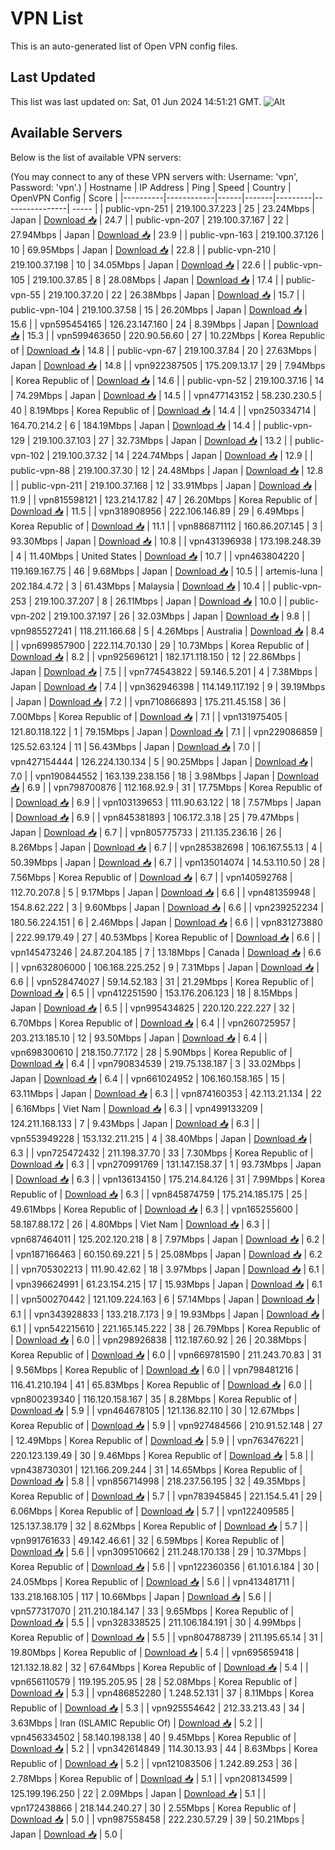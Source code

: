 # VPN List

This is an auto-generated list of Open VPN config files.

## Last Updated

This list was last updated on: Sat, 01 Jun 2024 14:51:21 GMT.
![Alt](https://repobeats.axiom.co/api/embed/186b98318ef1479477931607c1ad7d823f12451f.svg "Repobeats analytics image")

## Available Servers

Below is the list of available VPN servers:

(You may connect to any of these VPN servers with: Username: 'vpn', Password: 'vpn'.)
| Hostname | IP Address | Ping | Speed | Country | OpenVPN Config | Score |
|----------|------------|------|-------|---------|----------------| ----- |
| public-vpn-251 | 219.100.37.223 | 25 | 23.24Mbps | Japan | [Download 📥](./configs/server_0_JP.ovpn) | 24.7 |
| public-vpn-207 | 219.100.37.167 | 22 | 27.94Mbps | Japan | [Download 📥](./configs/server_1_JP.ovpn) | 23.9 |
| public-vpn-163 | 219.100.37.126 | 10 | 69.95Mbps | Japan | [Download 📥](./configs/server_2_JP.ovpn) | 22.8 |
| public-vpn-210 | 219.100.37.198 | 10 | 34.05Mbps | Japan | [Download 📥](./configs/server_3_JP.ovpn) | 22.6 |
| public-vpn-105 | 219.100.37.85 | 8 | 28.08Mbps | Japan | [Download 📥](./configs/server_4_JP.ovpn) | 17.4 |
| public-vpn-55 | 219.100.37.20 | 22 | 26.38Mbps | Japan | [Download 📥](./configs/server_5_JP.ovpn) | 15.7 |
| public-vpn-104 | 219.100.37.58 | 15 | 26.20Mbps | Japan | [Download 📥](./configs/server_6_JP.ovpn) | 15.6 |
| vpn595454165 | 126.23.147.160 | 24 | 8.39Mbps | Japan | [Download 📥](./configs/server_7_JP.ovpn) | 15.3 |
| vpn599463650 | 220.90.56.60 | 27 | 10.22Mbps | Korea Republic of | [Download 📥](./configs/server_8_KR.ovpn) | 14.8 |
| public-vpn-67 | 219.100.37.84 | 20 | 27.63Mbps | Japan | [Download 📥](./configs/server_9_JP.ovpn) | 14.8 |
| vpn922387505 | 175.209.13.17 | 29 | 7.94Mbps | Korea Republic of | [Download 📥](./configs/server_10_KR.ovpn) | 14.6 |
| public-vpn-52 | 219.100.37.16 | 14 | 74.29Mbps | Japan | [Download 📥](./configs/server_11_JP.ovpn) | 14.5 |
| vpn477143152 | 58.230.230.5 | 40 | 8.19Mbps | Korea Republic of | [Download 📥](./configs/server_12_KR.ovpn) | 14.4 |
| vpn250334714 | 164.70.214.2 | 6 | 184.19Mbps | Japan | [Download 📥](./configs/server_13_JP.ovpn) | 14.4 |
| public-vpn-129 | 219.100.37.103 | 27 | 32.73Mbps | Japan | [Download 📥](./configs/server_14_JP.ovpn) | 13.2 |
| public-vpn-102 | 219.100.37.32 | 14 | 224.74Mbps | Japan | [Download 📥](./configs/server_15_JP.ovpn) | 12.9 |
| public-vpn-88 | 219.100.37.30 | 12 | 24.48Mbps | Japan | [Download 📥](./configs/server_16_JP.ovpn) | 12.8 |
| public-vpn-211 | 219.100.37.168 | 12 | 33.91Mbps | Japan | [Download 📥](./configs/server_17_JP.ovpn) | 11.9 |
| vpn815598121 | 123.214.17.82 | 47 | 26.20Mbps | Korea Republic of | [Download 📥](./configs/server_18_KR.ovpn) | 11.5 |
| vpn318908956 | 222.106.146.89 | 29 | 6.49Mbps | Korea Republic of | [Download 📥](./configs/server_19_KR.ovpn) | 11.1 |
| vpn886871112 | 160.86.207.145 | 3 | 93.30Mbps | Japan | [Download 📥](./configs/server_20_JP.ovpn) | 10.8 |
| vpn431396938 | 173.198.248.39 | 4 | 11.40Mbps | United States | [Download 📥](./configs/server_21_US.ovpn) | 10.7 |
| vpn463804220 | 119.169.167.75 | 46 | 9.68Mbps | Japan | [Download 📥](./configs/server_22_JP.ovpn) | 10.5 |
| artemis-luna | 202.184.4.72 | 3 | 61.43Mbps | Malaysia | [Download 📥](./configs/server_23_MY.ovpn) | 10.4 |
| public-vpn-253 | 219.100.37.207 | 8 | 26.11Mbps | Japan | [Download 📥](./configs/server_24_JP.ovpn) | 10.0 |
| public-vpn-202 | 219.100.37.197 | 26 | 32.03Mbps | Japan | [Download 📥](./configs/server_25_JP.ovpn) | 9.8 |
| vpn985527241 | 118.211.166.68 | 5 | 4.26Mbps | Australia | [Download 📥](./configs/server_26_AU.ovpn) | 8.4 |
| vpn699857900 | 222.114.70.130 | 29 | 10.73Mbps | Korea Republic of | [Download 📥](./configs/server_27_KR.ovpn) | 8.2 |
| vpn925696121 | 182.171.118.150 | 12 | 22.86Mbps | Japan | [Download 📥](./configs/server_28_JP.ovpn) | 7.5 |
| vpn774543822 | 59.146.5.201 | 4 | 7.38Mbps | Japan | [Download 📥](./configs/server_29_JP.ovpn) | 7.4 |
| vpn362946398 | 114.149.117.192 | 9 | 39.19Mbps | Japan | [Download 📥](./configs/server_30_JP.ovpn) | 7.2 |
| vpn710866893 | 175.211.45.158 | 36 | 7.00Mbps | Korea Republic of | [Download 📥](./configs/server_31_KR.ovpn) | 7.1 |
| vpn131975405 | 121.80.118.122 | 1 | 79.15Mbps | Japan | [Download 📥](./configs/server_32_JP.ovpn) | 7.1 |
| vpn229086859 | 125.52.63.124 | 11 | 56.43Mbps | Japan | [Download 📥](./configs/server_33_JP.ovpn) | 7.0 |
| vpn427154444 | 126.224.130.134 | 5 | 90.25Mbps | Japan | [Download 📥](./configs/server_34_JP.ovpn) | 7.0 |
| vpn190844552 | 163.139.238.156 | 18 | 3.98Mbps | Japan | [Download 📥](./configs/server_35_JP.ovpn) | 6.9 |
| vpn798700876 | 112.168.92.9 | 31 | 17.75Mbps | Korea Republic of | [Download 📥](./configs/server_36_KR.ovpn) | 6.9 |
| vpn103139653 | 111.90.63.122 | 18 | 7.57Mbps | Japan | [Download 📥](./configs/server_37_JP.ovpn) | 6.9 |
| vpn845381893 | 106.172.3.18 | 25 | 79.47Mbps | Japan | [Download 📥](./configs/server_38_JP.ovpn) | 6.7 |
| vpn805775733 | 211.135.236.16 | 26 | 8.26Mbps | Japan | [Download 📥](./configs/server_39_JP.ovpn) | 6.7 |
| vpn285382698 | 106.167.55.13 | 4 | 50.39Mbps | Japan | [Download 📥](./configs/server_40_JP.ovpn) | 6.7 |
| vpn135014074 | 14.53.110.50 | 28 | 7.56Mbps | Korea Republic of | [Download 📥](./configs/server_41_KR.ovpn) | 6.7 |
| vpn140592768 | 112.70.207.8 | 5 | 9.17Mbps | Japan | [Download 📥](./configs/server_42_JP.ovpn) | 6.6 |
| vpn481359948 | 154.8.62.222 | 3 | 9.60Mbps | Japan | [Download 📥](./configs/server_43_JP.ovpn) | 6.6 |
| vpn239252234 | 180.56.224.151 | 6 | 2.46Mbps | Japan | [Download 📥](./configs/server_44_JP.ovpn) | 6.6 |
| vpn831273880 | 222.99.179.49 | 27 | 40.53Mbps | Korea Republic of | [Download 📥](./configs/server_45_KR.ovpn) | 6.6 |
| vpn145473246 | 24.87.204.185 | 7 | 13.18Mbps | Canada | [Download 📥](./configs/server_46_CA.ovpn) | 6.6 |
| vpn632806000 | 106.168.225.252 | 9 | 7.31Mbps | Japan | [Download 📥](./configs/server_47_JP.ovpn) | 6.6 |
| vpn528474027 | 59.14.52.183 | 31 | 21.29Mbps | Korea Republic of | [Download 📥](./configs/server_48_KR.ovpn) | 6.5 |
| vpn412251590 | 153.176.206.123 | 18 | 8.15Mbps | Japan | [Download 📥](./configs/server_49_JP.ovpn) | 6.5 |
| vpn995434825 | 220.120.222.227 | 32 | 6.70Mbps | Korea Republic of | [Download 📥](./configs/server_50_KR.ovpn) | 6.4 |
| vpn260725957 | 203.213.185.10 | 12 | 93.50Mbps | Japan | [Download 📥](./configs/server_51_JP.ovpn) | 6.4 |
| vpn698300610 | 218.150.77.172 | 28 | 5.90Mbps | Korea Republic of | [Download 📥](./configs/server_52_KR.ovpn) | 6.4 |
| vpn790834539 | 219.75.138.187 | 3 | 33.02Mbps | Japan | [Download 📥](./configs/server_53_JP.ovpn) | 6.4 |
| vpn661024952 | 106.160.158.165 | 15 | 63.11Mbps | Japan | [Download 📥](./configs/server_54_JP.ovpn) | 6.3 |
| vpn874160353 | 42.113.21.134 | 22 | 6.16Mbps | Viet Nam | [Download 📥](./configs/server_55_VN.ovpn) | 6.3 |
| vpn499133209 | 124.211.168.133 | 7 | 9.43Mbps | Japan | [Download 📥](./configs/server_56_JP.ovpn) | 6.3 |
| vpn553949228 | 153.132.211.215 | 4 | 38.40Mbps | Japan | [Download 📥](./configs/server_57_JP.ovpn) | 6.3 |
| vpn725472432 | 211.198.37.70 | 33 | 7.30Mbps | Korea Republic of | [Download 📥](./configs/server_58_KR.ovpn) | 6.3 |
| vpn270991769 | 131.147.158.37 | 1 | 93.73Mbps | Japan | [Download 📥](./configs/server_59_JP.ovpn) | 6.3 |
| vpn136134150 | 175.214.84.126 | 31 | 7.99Mbps | Korea Republic of | [Download 📥](./configs/server_60_KR.ovpn) | 6.3 |
| vpn845874759 | 175.214.185.175 | 25 | 49.61Mbps | Korea Republic of | [Download 📥](./configs/server_61_KR.ovpn) | 6.3 |
| vpn165255600 | 58.187.88.172 | 26 | 4.80Mbps | Viet Nam | [Download 📥](./configs/server_62_VN.ovpn) | 6.3 |
| vpn687464011 | 125.202.120.218 | 8 | 7.97Mbps | Japan | [Download 📥](./configs/server_63_JP.ovpn) | 6.2 |
| vpn187166463 | 60.150.69.221 | 5 | 25.08Mbps | Japan | [Download 📥](./configs/server_64_JP.ovpn) | 6.2 |
| vpn705302213 | 111.90.42.62 | 18 | 3.97Mbps | Japan | [Download 📥](./configs/server_65_JP.ovpn) | 6.1 |
| vpn396624991 | 61.23.154.215 | 17 | 15.93Mbps | Japan | [Download 📥](./configs/server_66_JP.ovpn) | 6.1 |
| vpn500270442 | 121.109.224.163 | 6 | 57.14Mbps | Japan | [Download 📥](./configs/server_67_JP.ovpn) | 6.1 |
| vpn343928833 | 133.218.7.173 | 9 | 19.93Mbps | Japan | [Download 📥](./configs/server_68_JP.ovpn) | 6.1 |
| vpn542215610 | 221.165.145.222 | 38 | 26.79Mbps | Korea Republic of | [Download 📥](./configs/server_69_KR.ovpn) | 6.0 |
| vpn298926838 | 112.187.60.92 | 26 | 20.38Mbps | Korea Republic of | [Download 📥](./configs/server_70_KR.ovpn) | 6.0 |
| vpn669781590 | 211.243.70.83 | 31 | 9.56Mbps | Korea Republic of | [Download 📥](./configs/server_71_KR.ovpn) | 6.0 |
| vpn798481216 | 116.41.210.194 | 41 | 65.83Mbps | Korea Republic of | [Download 📥](./configs/server_72_KR.ovpn) | 6.0 |
| vpn800239340 | 116.120.158.167 | 35 | 8.28Mbps | Korea Republic of | [Download 📥](./configs/server_73_KR.ovpn) | 5.9 |
| vpn464678105 | 121.136.82.110 | 30 | 12.67Mbps | Korea Republic of | [Download 📥](./configs/server_74_KR.ovpn) | 5.9 |
| vpn927484566 | 210.91.52.148 | 27 | 12.49Mbps | Korea Republic of | [Download 📥](./configs/server_75_KR.ovpn) | 5.9 |
| vpn763476221 | 220.123.139.49 | 30 | 9.46Mbps | Korea Republic of | [Download 📥](./configs/server_76_KR.ovpn) | 5.8 |
| vpn438730301 | 121.166.209.244 | 31 | 14.65Mbps | Korea Republic of | [Download 📥](./configs/server_77_KR.ovpn) | 5.8 |
| vpn856714998 | 218.237.56.195 | 32 | 49.35Mbps | Korea Republic of | [Download 📥](./configs/server_78_KR.ovpn) | 5.7 |
| vpn783945845 | 221.154.5.41 | 29 | 6.06Mbps | Korea Republic of | [Download 📥](./configs/server_79_KR.ovpn) | 5.7 |
| vpn122409585 | 125.137.38.179 | 32 | 8.62Mbps | Korea Republic of | [Download 📥](./configs/server_80_KR.ovpn) | 5.7 |
| vpn991761633 | 49.142.46.61 | 32 | 6.59Mbps | Korea Republic of | [Download 📥](./configs/server_81_KR.ovpn) | 5.6 |
| vpn309510662 | 211.248.170.138 | 29 | 10.37Mbps | Korea Republic of | [Download 📥](./configs/server_82_KR.ovpn) | 5.6 |
| vpn122360356 | 61.101.6.184 | 30 | 24.05Mbps | Korea Republic of | [Download 📥](./configs/server_83_KR.ovpn) | 5.6 |
| vpn413481711 | 133.218.168.105 | 117 | 10.66Mbps | Japan | [Download 📥](./configs/server_84_JP.ovpn) | 5.6 |
| vpn577317070 | 211.210.184.147 | 33 | 9.65Mbps | Korea Republic of | [Download 📥](./configs/server_85_KR.ovpn) | 5.5 |
| vpn328338525 | 211.106.184.191 | 30 | 4.99Mbps | Korea Republic of | [Download 📥](./configs/server_86_KR.ovpn) | 5.5 |
| vpn804788739 | 211.195.65.14 | 31 | 19.80Mbps | Korea Republic of | [Download 📥](./configs/server_87_KR.ovpn) | 5.4 |
| vpn695659418 | 121.132.18.82 | 32 | 67.64Mbps | Korea Republic of | [Download 📥](./configs/server_88_KR.ovpn) | 5.4 |
| vpn656110579 | 119.195.205.95 | 28 | 52.08Mbps | Korea Republic of | [Download 📥](./configs/server_89_KR.ovpn) | 5.3 |
| vpn486852280 | 1.248.52.131 | 37 | 8.11Mbps | Korea Republic of | [Download 📥](./configs/server_90_KR.ovpn) | 5.3 |
| vpn925554642 | 212.33.213.43 | 34 | 3.63Mbps | Iran (ISLAMIC Republic Of) | [Download 📥](./configs/server_91_IR.ovpn) | 5.2 |
| vpn456334502 | 58.140.198.138 | 40 | 9.45Mbps | Korea Republic of | [Download 📥](./configs/server_92_KR.ovpn) | 5.2 |
| vpn342614849 | 114.30.13.93 | 44 | 8.63Mbps | Korea Republic of | [Download 📥](./configs/server_93_KR.ovpn) | 5.2 |
| vpn121083506 | 1.242.89.253 | 36 | 2.78Mbps | Korea Republic of | [Download 📥](./configs/server_94_KR.ovpn) | 5.1 |
| vpn208134599 | 125.199.196.250 | 22 | 2.09Mbps | Japan | [Download 📥](./configs/server_95_JP.ovpn) | 5.1 |
| vpn172438866 | 218.144.240.27 | 30 | 2.55Mbps | Korea Republic of | [Download 📥](./configs/server_96_KR.ovpn) | 5.0 |
| vpn987558458 | 222.230.57.29 | 39 | 50.21Mbps | Japan | [Download 📥](./configs/server_97_JP.ovpn) | 5.0 |
